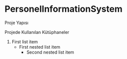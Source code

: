 # PersonelInformationSystem

Proje Yapısı 

Projede Kullanılan Kütüphaneler
1. First list item
   - First nested list item
     - Second nested list item

